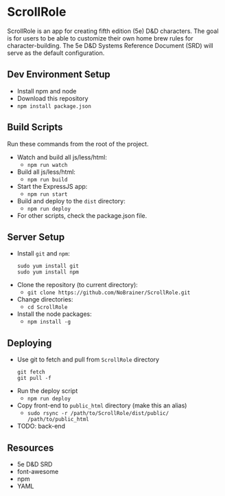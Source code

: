 # ScrollRole
ScrollRole is an app for creating fifth edition (5e) D&D characters. The goal is for users to be able to customize their
own home brew rules for character-building. The 5e D&D Systems Reference Document (SRD) will serve as the default
configuration.


## Dev Environment Setup
- Install npm and node
- Download this repository
- `npm install package.json`


## Build Scripts
Run these commands from the root of the project.
- Watch and build all js/less/html:
    - `npm run watch`
- Build all js/less/html:
    - `npm run build`
- Start the ExpressJS app:
    - `npm run start`
- Build and deploy to the `dist` directory:
    - `npm run deploy`
- For other scripts, check the package.json file.


## Server Setup
- Install `git` and `npm`:
    ```
    sudo yum install git
    sudo yum install npm
    ```
- Clone the repository (to current directory):
  - `git clone https://github.com/NoBrainer/ScrollRole.git`
- Change directories:
  - `cd ScrollRole`
- Install the node packages:
  - `npm install -g`


## Deploying
- Use git to fetch and pull from `ScrollRole` directory
  ```
  git fetch
  git pull -f
  ```
- Run the deploy script
  - `npm run deploy`
- Copy front-end to `public_html` directory (make this an alias)
  - `sudo rsync -r /path/to/ScrollRole/dist/public/ /path/to/public_html`
- TODO: back-end


## Resources
- 5e D&D SRD
- font-awesome
- npm
- YAML
